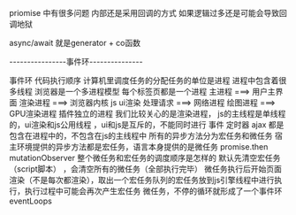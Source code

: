 priomise 中有很多问题 内部还是采用回调的方式 如果逻辑过多还是可能会导致回调地狱

async/await 就是generator + co函数

----------------事件环---------------

事件环 代码执行顺序
计算机里调度任务的分配任务的单位是进程
进程中包含着很多线程
浏览器是一个多进程模型 每个标签页都是一个进程
主进程 ===> 用户主界面
渲染进程 ===> 浏览器内核 js  ui渲染
处理请求 ===> 网络进程 
绘图进程 ===> GPU渲染进程
插件独立的进程
我们比较关心的是渲染进程， js的主线程是单线程的，ui渲染和js公用线程 ，ui和js是互斥的，不能同时进行
事件 定时器 ajax 都是包含在进程中的，不包含在js的主线程中
所有的异步方法分为宏任务和微任务 宿主环境提供的异步方法都是宏任务，语言本身提供的是微任务 promise.then mutationObserver
整个微任务和宏任务的调度顺序是怎样的
默认先清空宏任务 （script脚本） ，会清空所有的微任务（全部执行完毕） 微任务执行后开始页面渲染（不是每次都渲染），取出一个宏任务队列的宏任务放到js引擎线程中进行执行，执行过程中可能会再次产生宏任务 微任务，不停的循环就形成了一个事件环eventLoops

